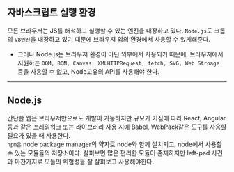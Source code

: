 ## 자바스크립트 실행 환경

모든 브라우저는 JS를 해석하고 실행할 수 있는 엔진을 내장하고 있다.
`Node.js`도 크롬의 `V8엔진`을 내장하고 있기 때문에 브라우저 외의 환경에서 사용할 수 있게해준다.
* 그러나 Node.js는 브라우저 환경이 아닌 외부에서 사용되기 때문에, 브라우저에서 지원하는 `DOM, BOM, Canvas, XMLHTTPRequest, fetch, SVG, Web Stroage` 등을 사용할 수 없고, Node고유의 API를 사용해야 한다.

<hr />

## Node.js

간단한 웹은 브라우저만으로도 개발이 가능하지만 규모가 커짐에 따라 React, Angular등과 같은 프레임워크 또는 라이브러리 사용 시에 Babel, WebPack같은 도구를 사용할 필요가 있을 때 사용한다. <br />
`npm은` node package manager의 약자로 node와 함께 설치되고, node에서 사용할 수 있는 모듈들의 저장소이다. 살펴보면 많은 편리한 모듈이 존재하지만 left-pad 사건과 마찬가지로 모듈의 위험성을 잘 살펴보고 사용해야한다.



